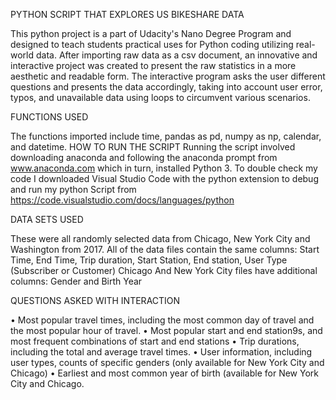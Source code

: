 PYTHON SCRIPT THAT EXPLORES US BIKESHARE DATA

This python project is a part of Udacity's Nano Degree Program and designed to teach students practical uses for Python coding utilizing real-world data. After importing raw data as a csv document, an innovative and interactive project was created to present the raw statistics in a more aesthetic and readable form. 
The interactive program asks the user different questions and presents the data accordingly, taking into account user error, typos, and unavailable data using loops to circumvent various scenarios.



FUNCTIONS USED

The functions imported include time, pandas as pd, numpy as np, calendar, and datetime.
HOW TO RUN THE SCRIPT
Running the script involved downloading anaconda and following the anaconda prompt from www.anaconda.com which in turn, installed Python 3. To double check my code I downloaded Visual Studio Code with the python extension to debug and run my python Script from https://code.visualstudio.com/docs/languages/python

DATA SETS USED

These were all randomly selected data from Chicago, New York City and Washington from 2017. All of the data files contain the same columns: Start Time, End Time, Trip duration, Start Station, End station, User Type (Subscriber or Customer)
Chicago And New York City files have additional columns: Gender and Birth Year

QUESTIONS ASKED WITH INTERACTION

•	Most popular travel times, including the most common day of travel and the most popular hour of travel.
•	Most popular start and end station9s, and most frequent combinations of start and end stations
•	Trip durations, including the total and average travel times.
•	User information, including user types, counts of specific genders (only available for New York City and Chicago)
•	Earliest and most common year of birth (available for New York City and Chicago. 

